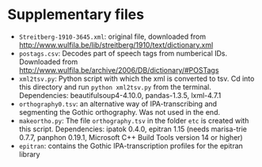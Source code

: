 # Supplementary files

- `Streitberg-1910-3645.xml`: original file, downloaded from http://www.wulfila.be/lib/streitberg/1910/text/dictionary.xml
- `postags.csv`: Decodes part of speech tags from numberical IDs. Downloaded from http://www.wulfila.be/archive/2006/DB/dictionary/#POSTags
- `xml2tsv.py`: Python script with which the xml is converted to tsv. Cd into this directory and run `python xml2tsv.py` from the terminal. Dependencies: beautifulsoup4-4.10.0, pandas-1.3.5, lxml-4.7.1
- `orthography0.tsv`: an alternative way of IPA-transcribing and segmenting the Gothic orthography. Was not used in the end.
- `makeortho.py`: The file `orthography.tsv` in the folder `etc` is created with this script. Dependencies: ipatok 0.4.0, epitran 1.15 (needs marisa-trie 0.7.7, panphon 0.19.1, Microsoft C++ Build Tools version 14 or higher)
- `epitran`: contains the Gothic IPA-transcription profiles for the epitran library